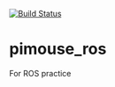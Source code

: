 [![Build Status](https://travis-ci.org/futa0829/pimouse_ros.svg?branch=master)](https://travis-ci.org/futa0829/pimouse_ros)

# pimouse_ros
For ROS practice
